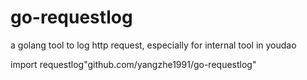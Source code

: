 go-requestlog
==========
a golang tool to log http request, especially for internal tool in youdao

import requestlog"github.com/yangzhe1991/go-requestlog"